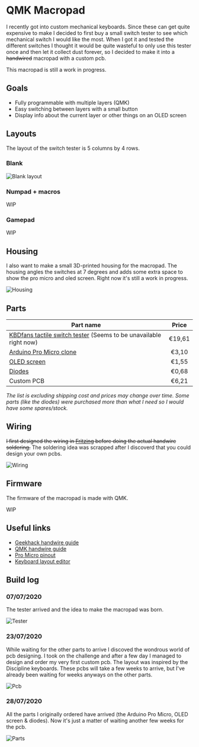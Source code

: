 # QMK Macropad

I recently got into custom mechanical keyboards. Since these can get quite expensive to make I decided to first buy a small switch tester to see which mechanical switch I would like the most. When I got it and tested the different switches I thought it would be quite wasteful to only use this tester once and then let it collect dust forever, so I decided to make it into a ~~handwired~~ macropad with a custom pcb.

This macropad is still a work in progress.

## Goals

-   Fully programmable with multiple layers (QMK)
-   Easy switching between layers with a small button
-   Display info about the current layer or other things on an OLED screen

## Layouts

The layout of the switch tester is 5 columns by 4 rows.

### Blank

![Blank layout](images/layout-blank.jpg)

### Numpad + macros

WIP

### Gamepad

WIP

## Housing

I also want to make a small 3D-printed housing for the macropad. The housing angles the switches at 7 degrees and adds some extra space to show the pro micro and oled screen. Right now it's still a work in progress.

![Housing](images/housing.png)

## Parts

| Part name                                                                                                             | Price  |
| --------------------------------------------------------------------------------------------------------------------- | :----: |
| [KBDfans tactile switch tester](https://www.aliexpress.com/item/32917884682.html) (Seems to be unavailable right now) | €19,61 |
| [Arduino Pro Micro clone](https://www.aliexpress.com/item/32768308647.html)                                           | €3,10  |
| [OLED screen](https://www.aliexpress.com/item/32777216785.html)                                                       | €1,55  |
| [Diodes](https://www.aliexpress.com/item/4000142272546.html)                                                          | €0,68  |
| Custom PCB | €6,21  |

_The list is excluding shipping cost and prices may change over time. Some parts (like the diodes) were purchased more than what I need so I would have some spares/stock._

## Wiring

~~I first designed the wiring in [Fritzing](https://fritzing.org/) before doing the actual handwire soldering.~~ The soldering idea was scrapped after I discoverd that you could design your own pcbs.

![Wiring](images/wiring.jpg)

## Firmware

The firmware of the macropad is made with QMK.

WIP

## Useful links

-   [Geekhack handwire guide](https://geekhack.org/index.php?topic=87689.0)
-   [QMK handwire guide](https://beta.docs.qmk.fm/using-qmk/guides/keyboard-building/hand_wire)
-   [Pro Micro pinout](https://www.reddit.com/r/olkb/comments/5s8q76/help_pro_micro_pinout_for_qmk/)
-   [Keyboard layout editor](http://www.keyboard-layout-editor.com/#/)

## Build log

### 07/07/2020

The tester arrived and the idea to make the macropad was born.

![Tester](images/tester.jpg)

### 23/07/2020

While waiting for the other parts to arrive I discoved the wondrous world of pcb designing. I took on the challenge and after a few day I managed to design and order my very first custom pcb. The layout was inspired by the Discipline keyboards. These pcbs will take a few weeks to arrive, but I've already been waiting for weeks anyways on the other parts.

![Pcb](images/pcb.png)

### 28/07/2020

All the parts I originally ordered have arrived (the Arduino Pro Micro, OLED screen & diodes). Now it's just a matter of waiting another few weeks for the pcb.

![Parts](images/parts.jpg)